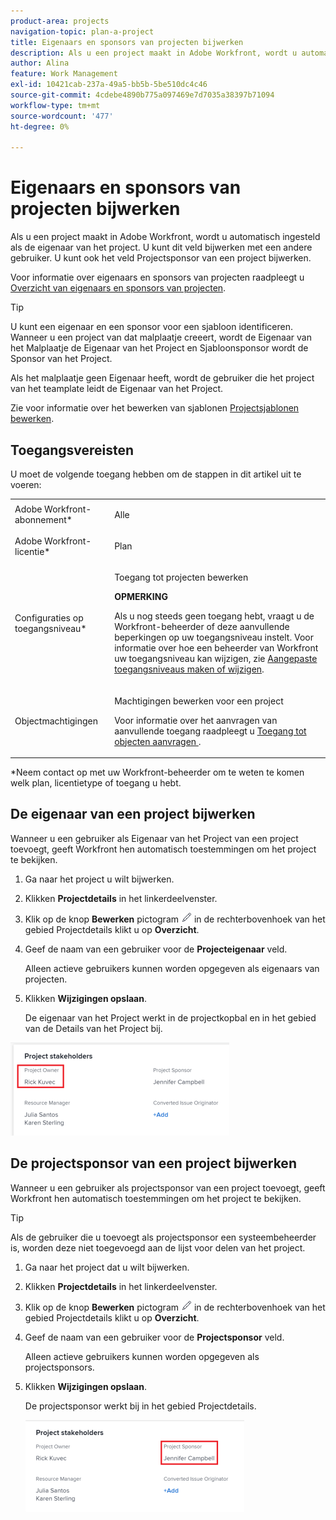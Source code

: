 ```yaml
---
product-area: projects
navigation-topic: plan-a-project
title: Eigenaars en sponsors van projecten bijwerken
description: Als u een project maakt in Adobe Workfront, wordt u automatisch ingesteld als de eigenaar van het project. U kunt dit veld bijwerken met een andere gebruiker. U kunt ook het veld Projectsponsor van een project bijwerken.
author: Alina
feature: Work Management
exl-id: 10421cab-237a-49a5-bb5b-5be510dc4c46
source-git-commit: 4cdebe4890b775a097469e7d7035a38397b71094
workflow-type: tm+mt
source-wordcount: '477'
ht-degree: 0%

---
```


# Eigenaars en sponsors van projecten bijwerken

Als u een project maakt in Adobe Workfront, wordt u automatisch ingesteld als de eigenaar van het project. U kunt dit veld bijwerken met een andere gebruiker. U kunt ook het veld Projectsponsor van een project bijwerken.

Voor informatie over eigenaars en sponsors van projecten raadpleegt u [Overzicht van eigenaars en sponsors van projecten](../../../manage-work/projects/planning-a-project/project-owners-and-sponsors.md).

>[!TIP]
>
>U kunt een eigenaar en een sponsor voor een sjabloon identificeren. Wanneer u een project van dat malplaatje creeert, wordt de Eigenaar van het Malplaatje de Eigenaar van het Project en Sjabloonsponsor wordt de Sponsor van het Project.
>
>Als het malplaatje geen Eigenaar heeft, wordt de gebruiker die het project van het teamplate leidt de Eigenaar van het Project.
>
>Zie voor informatie over het bewerken van sjablonen [Projectsjablonen bewerken](../../../manage-work/projects/create-and-manage-templates/edit-templates.md).

## Toegangsvereisten

<!--drafted for P&P:

<table style="table-layout:auto"> 
 <col> 
 <col> 
 <tbody> 
  <tr> 
   <td role="rowheader">Adobe Workfront plan*</td> 
   <td> <p>Any</p> <p>  </p> </td> 
  </tr> 
  <tr> 
   <td role="rowheader">Adobe Workfront license*</td> 
   <td> <p>Current license: Standard </p> 
   Or
   <p>Legacy license: Plan </p> 
   </td> 
  </tr> 
  <tr> 
   <td role="rowheader">Access level configurations*</td> 
   <td> <p>Edit access to Projects</p> <p><b>NOTE</b>
   
   If you still don't have access, ask your Workfront administrator if they set additional restrictions in your access level. For information on how a Workfront administrator can modify your access level, see <a href="../../../administration-and-setup/add-users/configure-and-grant-access/create-modify-access-levels.md" class="MCXref xref">Create or modify custom access levels</a>.</p> </td> 
  </tr> 
  <tr> 
   <td role="rowheader">Object permissions</td> 
   <td> <p>Edit permissions to a project</p> <p>For information on requesting additional access, see <a href="../../../workfront-basics/grant-and-request-access-to-objects/request-access.md" class="MCXref xref">Request access to objects </a>.</p> </td> 
  </tr> 
 </tbody> 
</table>
-->

U moet de volgende toegang hebben om de stappen in dit artikel uit te voeren:

<table style="table-layout:auto"> 
 <col> 
 <col> 
 <tbody> 
  <tr> 
   <td role="rowheader">Adobe Workfront-abonnement*</td> 
   <td> <p>Alle</p> <p>  </p> </td> 
  </tr> 
  <tr> 
   <td role="rowheader">Adobe Workfront-licentie*</td> 
   <td> <p>Plan </p> </td> 
  </tr> 
  <tr> 
   <td role="rowheader">Configuraties op toegangsniveau*</td> 
   <td> <p>Toegang tot projecten bewerken</p> <p><b>OPMERKING</b>

Als u nog steeds geen toegang hebt, vraagt u de Workfront-beheerder of deze aanvullende beperkingen op uw toegangsniveau instelt. Voor informatie over hoe een beheerder van Workfront uw toegangsniveau kan wijzigen, zie <a href="../../../administration-and-setup/add-users/configure-and-grant-access/create-modify-access-levels.md" class="MCXref xref">Aangepaste toegangsniveaus maken of wijzigen</a>.</p> </td>
</tr> 
  <tr> 
   <td role="rowheader">Objectmachtigingen</td> 
   <td> <p>Machtigingen bewerken voor een project</p> <p>Voor informatie over het aanvragen van aanvullende toegang raadpleegt u <a href="../../../workfront-basics/grant-and-request-access-to-objects/request-access.md" class="MCXref xref">Toegang tot objecten aanvragen </a>.</p> </td> 
  </tr> 
 </tbody> 
</table>

&#42;Neem contact op met uw Workfront-beheerder om te weten te komen welk plan, licentietype of toegang u hebt.

## De eigenaar van een project bijwerken

Wanneer u een gebruiker als Eigenaar van het Project van een project toevoegt, geeft Workfront hen automatisch toestemmingen om het project te bekijken.

1. Ga naar het project u wilt bijwerken.
1. Klikken **Projectdetails** in het linkerdeelvenster.
1. Klik op de knop **Bewerken** pictogram ![](assets/qs-edit-icon.png) in de rechterbovenhoek van het gebied Projectdetails klikt u op  **Overzicht**.

1. Geef de naam van een gebruiker voor de **Projecteigenaar** veld.

   Alleen actieve gebruikers kunnen worden opgegeven als eigenaars van projecten.

1. Klikken  **Wijzigingen opslaan**.

   De eigenaar van het Project werkt in de projectkopbal en in het gebied van de Details van het Project bij.

![](assets/project-stakeholders-owner-highlighted-nwe-350x149.png)

## De projectsponsor van een project bijwerken

Wanneer u een gebruiker als projectsponsor van een project toevoegt, geeft Workfront hen automatisch toestemmingen om het project te bekijken.

>[!TIP]
>
>Als de gebruiker die u toevoegt als projectsponsor een systeembeheerder is, worden deze niet toegevoegd aan de lijst voor delen van het project.

1. Ga naar het project dat u wilt bijwerken.
1. Klikken **Projectdetails** in het linkerdeelvenster.
1. Klik op de knop **Bewerken** pictogram ![](assets/qs-edit-icon.png) in de rechterbovenhoek van het gebied Projectdetails klikt u op  **Overzicht**.

1. Geef de naam van een gebruiker voor de **Projectsponsor** veld.

   Alleen actieve gebruikers kunnen worden opgegeven als projectsponsors.

1. Klikken  **Wijzigingen opslaan**.

   De projectsponsor werkt bij in het gebied Projectdetails.

   ![](assets/project-stakeholders-sponsor-highlighted-nwe-350x147.png)
